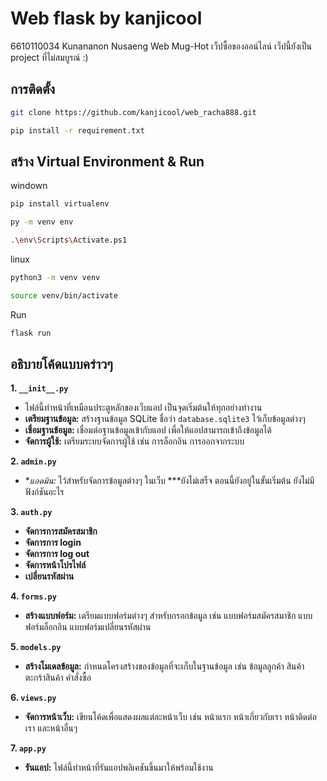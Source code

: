 # Web flask by kanjicool

6610110034 Kunananon Nusaeng
Web  Mug-Hot เว็ปซื้อของออน์ไลน์ เว็ปนี้ยังเป็น project ที่ไม่สมบูรณ์ :)

## การติดตั้ง 
``` bash
git clone https://github.com/kanjicool/web_racha888.git

pip install -r requirement.txt

```
##  สร้าง Virtual Environment & Run

windown
``` bash
pip install virtualenv

py -m venv env

.\env\Scripts\Activate.ps1
```
linux
``` bash
python3 -m venv venv

source venv/bin/activate
```
Run
``` bash
flask run
```

## อธิบายโค้ดแบบคร่าวๆ
**1. `__init__.py`**

-    ไฟล์นี้ทำหน้าที่เหมือนประตูหลักของเว็บแอป เป็นจุดเริ่มต้นให้ทุกอย่างทำงาน
-   **เตรียมฐานข้อมูล:** สร้างฐานข้อมูล SQLite ชื่อว่า `database.sqlite3` ไว้เก็บข้อมูลต่างๆ
-   **เชื่อมฐานข้อมูล:** เชื่อมต่อฐานข้อมูลเข้ากับแอป เพื่อให้แอปสามารถเข้าถึงข้อมูลได้
-   **จัดการผู้ใช้:** เตรียมระบบจัดการผู้ใช้ เช่น การล็อกอิน การออกจากระบบ

**2. `admin.py`**

-   **แอดมิน:* ไว้สำหรับจัดการข้อมูลต่างๆ ในเว็บ
***ยังไม่เสร็จ  ตอนนี้ยังอยู่ในขั้นเริ่มต้น ยังไม่มีฟังก์ชันอะไร

**3. `auth.py`**

-   **จัดการการสมัครสมาชิก** 
-   **จัดการการ login**
-   **จัดการการ log out**
-   **จัดการหน้าโปรไฟล์** 
-   **เปลี่ยนรหัสผ่าน** 

**4. `forms.py`**

-   **สร้างแบบฟอร์ม:** เตรียมแบบฟอร์มต่างๆ สำหรับกรอกข้อมูล เช่น แบบฟอร์มสมัครสมาชิก แบบฟอร์มล็อกอิน แบบฟอร์มเปลี่ยนรหัสผ่าน

**5. `models.py`**

-   **สร้างโมเดลข้อมูล:** กำหนดโครงสร้างของข้อมูลที่จะเก็บในฐานข้อมูล เช่น ข้อมูลลูกค้า สินค้า ตะกร้าสินค้า คำสั่งซื้อ

**6. `views.py`**

-   **จัดการหน้าเว็บ:** เขียนโค้ดเพื่อแสดงผลแต่ละหน้าเว็บ เช่น หน้าแรก หน้าเกี่ยวกับเรา หน้าติดต่อเรา และหน้าอื่นๆ

**7. `app.py`**

-   **รันแอป:** ไฟล์นี้ทำหน้าที่รันแอปพลิเคชันขึ้นมาให้พร้อมใช้งาน
